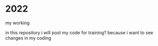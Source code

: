 # 2022
my working

in this repository i will post my code for training? because i want to see changes in my coding
